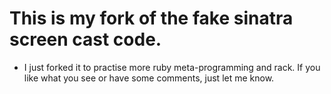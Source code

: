 This is my fork of the fake sinatra screen cast code.
=====================================================

* I just forked it to practise more ruby meta-programming and rack. If you like what you see or have some comments, just let me know.
